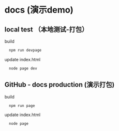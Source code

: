 # docs (演示demo)

## local test （本地测试-打包）
build
```sh
  npm run devpage
```

update index.html
```sh
  node page dev
```

## GitHub - docs production (演示打包)
build
```sh
  npm run page
```

update index.html
```sh
  node page
```
